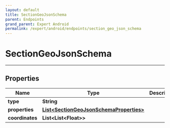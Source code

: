 ```yaml
---
layout: default
title: SectionGeoJsonSchema
parent: Endpoints
grand_parent: Expert Android
permalink: /expert/android/endpoints/section_geo_json_schema
---
```


# SectionGeoJsonSchema

---

## Properties

| Name | Type | Description | Notes
| ------------ | ------------- | ------------- | -------------
**type** | **String** |  |  [optional]
**properties** | [**List&lt;SectionGeoJsonSchemaProperties&gt;**](/navitia_sdk_docs/expert/android/endpoints/section_geo_json_schema_properties) |  |  [optional]
**coordinates** | **List&lt;List&lt;Float&gt;&gt;** |  |  [optional]




